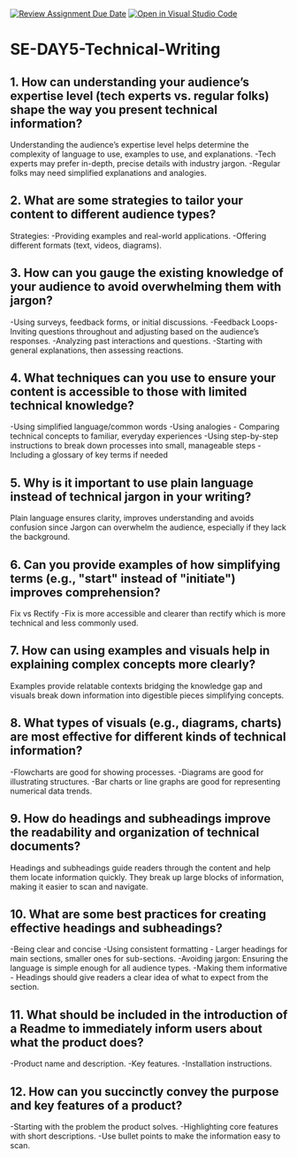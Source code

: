 [![Review Assignment Due Date](https://classroom.github.com/assets/deadline-readme-button-22041afd0340ce965d47ae6ef1cefeee28c7c493a6346c4f15d667ab976d596c.svg)](https://classroom.github.com/a/zsAR-pyY)
[![Open in Visual Studio Code](https://classroom.github.com/assets/open-in-vscode-2e0aaae1b6195c2367325f4f02e2d04e9abb55f0b24a779b69b11b9e10269abc.svg)](https://classroom.github.com/online_ide?assignment_repo_id=18700386&assignment_repo_type=AssignmentRepo)
# SE-DAY5-Technical-Writing
## 1. How can understanding your audience’s expertise level (tech experts vs. regular folks) shape the way you present technical information?
Understanding the audience’s expertise level helps determine the complexity of language to use, examples to use, and explanations.
-Tech experts may prefer in-depth, precise details with industry jargon.
-Regular folks may need simplified explanations and analogies.

## 2. What are some strategies to tailor your content to different audience types?
Strategies:
-Providing examples and real-world applications.
-Offering different formats (text, videos, diagrams).

## 3. How can you gauge the existing knowledge of your audience to avoid overwhelming them with jargon?
-Using surveys, feedback forms, or initial discussions.
-Feedback Loops- Inviting questions throughout and adjusting based on the audience’s responses.
-Analyzing past interactions and questions.
-Starting with general explanations, then assessing reactions.

## 4. What techniques can you use to ensure your content is accessible to those with limited technical knowledge?
-Using simplified language/common words
-Using analogies - Comparing technical concepts to familiar, everyday experiences
-Using step-by-step instructions to break down processes into small, manageable steps
-Including a glossary of key terms if needed

## 5. Why is it important to use plain language instead of technical jargon in your writing?
Plain language ensures clarity, improves understanding and avoids confusion since Jargon can overwhelm the audience, especially if they lack the background.

## 6. Can you provide examples of how simplifying terms (e.g., "start" instead of "initiate") improves comprehension?
Fix vs Rectify -Fix is more accessible and clearer than rectify which is more technical and less commonly used.

## 7. How can using examples and visuals help in explaining complex concepts more clearly?
Examples provide relatable contexts bridging the knowledge gap and visuals break down information into digestible pieces simplifying concepts.

## 8. What types of visuals (e.g., diagrams, charts) are most effective for different kinds of technical information?
-Flowcharts are good for showing processes.
-Diagrams are good for illustrating structures.
-Bar charts or line graphs are good for representing numerical data trends.

## 9. How do headings and subheadings improve the readability and organization of technical documents?
Headings and subheadings guide readers through the content and help them locate information quickly. They break up large blocks of information, making it easier to scan and navigate.

## 10. What are some best practices for creating effective headings and subheadings?
-Being clear and concise
-Using consistent formatting - Larger headings for main sections, smaller ones for sub-sections.
-Avoiding jargon: Ensuring the language is simple enough for all audience types.
-Making them informative - Headings should give readers a clear idea of what to expect from the section.

## 11. What should be included in the introduction of a Readme to immediately inform users about what the product does?
-Product name and description.
-Key features.
-Installation instructions.

## 12. How can you succinctly convey the purpose and key features of a product?
-Starting with the problem the product solves.
-Highlighting core features with short descriptions.
-Use bullet points to make the information easy to scan.

